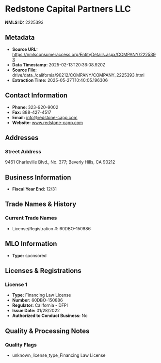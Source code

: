 # Redstone Capital Partners LLC

**NMLS ID:** 2225393

## Metadata
- **Source URL:** https://nmlsconsumeraccess.org/EntityDetails.aspx/COMPANY/2225393
- **Data Timestamp:** 2025-02-13T20:36:08.920Z
- **Source File:** drive/data_/california/90212/COMPANY/COMPANY_2225393.html
- **Extraction Time:** 2025-05-27T10:40:05.196306

## Contact Information
- **Phone:** 323-920-9002
- **Fax:** 888-427-4517
- **Email:** info@redstone-capp.com
- **Website:** www.redstone-capp.com

## Addresses
### Street Address
9461 Charleville Blvd., No. 377; Beverly Hills, CA 90212

## Business Information
- **Fiscal Year End:** 12/31

## Trade Names & History
### Current Trade Names
- License/Registration #: 60DBO-150886

## MLO Information
- **Type:** sponsored

## Licenses & Registrations

### License 1
- **Type:** Financing Law License
- **Number:** 60DBO-150886
- **Regulator:** California - DFPI
- **Issue Date:** 01/28/2022
- **Authorized to Conduct Business:** No

## Quality & Processing Notes
### Quality Flags
- unknown_license_type_Financing Law License
